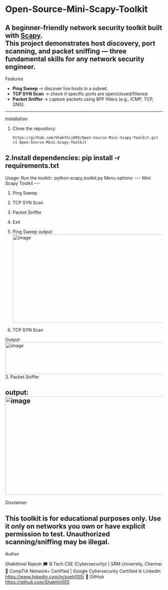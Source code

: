 # Open-Source-Mini-Scapy-Toolkit

A beginner-friendly **network security toolkit** built with [Scapy](https://scapy.net/).  
This project demonstrates **host discovery, port scanning, and packet sniffing** — three fundamental skills for any **network security engineer**.
----------------------------------------------------------------------------------------------------------------------------------------
Features
- **Ping Sweep** → discover live hosts in a subnet.
- **TCP SYN Scan** → check if specific ports are open/closed/filtered.
- **Packet Sniffer** → capture packets using BPF filters (e.g., ICMP, TCP, DNS).
-----------------------------------------------------------------------------------------------------------------------------------------------
Installation

1. Clone the repository:
   ```bash
   https://github.com/Shakthii005/Open-Source-Mini-Scapy-Toolkit.git
   cd Open-Source-Mini-Scapy-Toolkit

2.Install dependencies: pip install -r requirements.txt
-----------------------------------------------------------------------------------------------------------------------------------------------------

Usage:
 Run the toolkit::
       python scapy_toolkit.py
Menu options:
--- Mini Scapy Toolkit ---
1. Ping Sweep
2. TCP SYN Scan
3. Packet Sniffer
4. Exit
1. Ping Sweep
output: <img width="881" height="283" alt="image" src="https://github.com/user-attachments/assets/d41cfa44-0517-47d3-b0c2-12c1c9ed3ee8" />

2. TCP SYN Scan
   
  Output: <img width="619" height="102" alt="image" src="https://github.com/user-attachments/assets/0f4be807-fa40-4287-a7eb-75a6fe1d0c85" />
3. Packet Sniffer

output: <img width="857" height="314" alt="image" src="https://github.com/user-attachments/assets/22f00ef5-998b-4357-aec1-8788283efab7" />
-----------------------------------------------------------------------------------------------------------------------------------------------------
Disclaimer

This toolkit is for educational purposes only.
Use it only on networks you own or have explicit permission to test. Unauthorized scanning/sniffing may be illegal.
---------------------------------------------------------------------------------------------------------------------------------------------------

Author

Shakthivel Rajesh
🎓 B.Tech CSE (Cybersecurity) | SRM University, Chennai
📜 CompTIA Network+ Certified | Google Cybersecurity Certified
🌐 LinkedIn https://www.linkedin.com/in/svelr005/
🐙 GitHub https://github.com/Shakthii005
